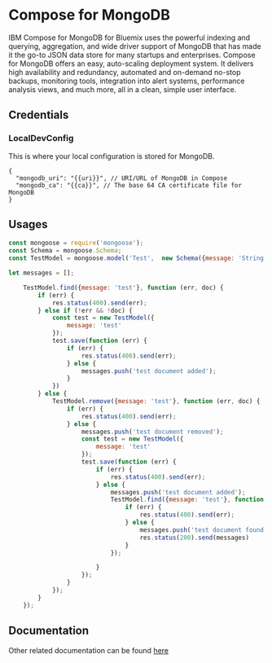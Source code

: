 # Compose for MongoDB
 
 
IBM Compose for MongoDB for Bluemix uses the powerful indexing and querying, aggregation, and wide driver support of MongoDB that has made it the go-to JSON data store for many startups and enterprises. Compose for MongoDB offers an easy, auto-scaling deployment system. It delivers high availability and redundancy, automated and on-demand no-stop backups, monitoring tools, integration into alert systems, performance analysis views, and much more, all in a clean, simple user interface.
##  Credentials

###  LocalDevConfig

This is where your local configuration is stored for MongoDB.
```
{
  "mongodb_uri": "{{uri}}", // URI/URL of MongoDB in Compose
  "mongodb_ca": "{{ca}}", // The base 64 CA certificate file for MongoDB 
}
```

## Usages

```js
const mongoose = require('mongoose');
const Schema = mongoose.Schema;
const TestModel = mongoose.model('Test',  new Schema({message: 'String'}));

let messages = [];

	TestModel.find({message: 'test'}, function (err, doc) {
		if (err) {
			res.status(400).send(err);
		} else if (!err && !doc) {
			const test = new TestModel({
				message: 'test'
			});
			test.save(function (err) {
				if (err) {
					res.status(400).send(err);
				} else {
					messages.push('test document added');
				}
			})
		} else {
			TestModel.remove({message: 'test'}, function (err, doc) {
				if (err) {
					res.status(400).send(err);
				} else {
					messages.push('test document removed');
					const test = new TestModel({
						message: 'test'
					});
					test.save(function (err) {
						if (err) {
							res.status(400).send(err);
						} else {
							messages.push('test document added');
							TestModel.find({message: 'test'}, function (err, doc) {
								if (err) {
									res.status(400).send(err);
								} else {
									messages.push('test document found');
									res.status(200).send(messages)
								}
							});

						}
					});
				}
			});
		}
	});
```

## Documentation

Other related documentation can be found [here](https://www.npmjs.com/package/mongoose)
